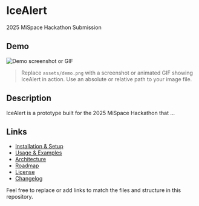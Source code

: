 # IceAlert
2025 MiSpace Hackathon Submission
## Demo

![Demo screenshot or GIF](assets/demo.png)
> Replace `assets/demo.png` with a screenshot or animated GIF showing IceAlert in action. Use an absolute or relative path to your image file.

## Description

IceAlert is a prototype built for the 2025 MiSpace Hackathon that ...

## Links

- [Installation & Setup](INSTALLATION.md)
- [Usage & Examples](USAGE.md)
- [Architecture](docs/architecture.md)
- [Roadmap](docs/roadmap.md)
- [License](LICENSE)
- [Changelog](CHANGELOG.md)

Feel free to replace or add links to match the files and structure in this repository.